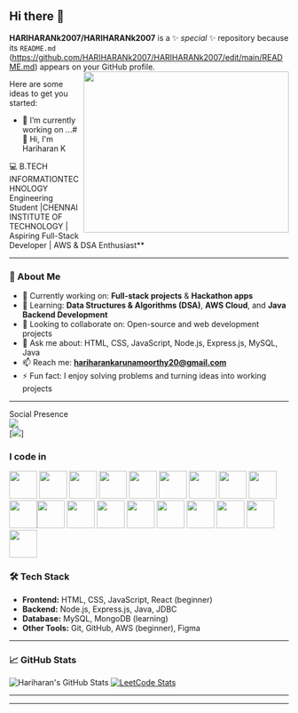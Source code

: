 ## Hi there 👋
**HARIHARANk2007/HARIHARANk2007** is a ✨ _special_ ✨ repository because its `README.md` (https://github.com/HARIHARANk2007/HARIHARANk2007/edit/main/README.md) appears on your GitHub profile.
<img align="right" width="370" height="290" src="https://i.pinimg.com/originals/47/f0/34/47f0342cec72b800463bf003eac1257e.gif">

Here are some ideas to get you started:
- 🔭 I’m currently working on ...# 👋 Hi, I'm Hariharan K

💻 B.TECH INFORMATIONTECHNOLOGY Engineering Student |CHENNAI INSTITUTE OF TECHNOLOGY | Aspiring Full-Stack Developer | AWS & DSA Enthusiast**  

---

### 🚀 About Me
- 🔭 Currently working on: **Full-stack projects** & **Hackathon apps**
- 🌱 Learning: **Data Structures & Algorithms (DSA)**, **AWS Cloud**, and **Java Backend Development**
- 👯 Looking to collaborate on: Open-source and web development projects
- 💬 Ask me about: HTML, CSS, JavaScript, Node.js, Express.js, MySQL, Java
- 📫 Reach me: **hariharankarunamoorthy20@gmail.com**
- ⚡ Fun fact: I enjoy solving problems and turning ideas into working projects

---
Social Presence
 <br /> [<img src="https://img.shields.io/badge/LinkedIn-0077B5?style=for-the-badge&logo=linkedin&logoColor=white" />](www.linkedin.com/in/hariharan2007) <br/> [<img src="https://img.shields.io/badge/instagram-d62976?style=for-the-badge&logo=instagram&logoColor=white" />]
### I code in
<img height="50" width="50" src="https://img.icons8.com/color/48/000000/python.png" /> <img height="50" width="50" src="https://img.icons8.com/color/48/000000/c-programming.png" /> <img height="50" width="50" src="https://img.icons8.com/color/48/000000/c-plus-plus-logo.png" /> <img height="50" width="50" src="https://img.icons8.com/color/48/000000/java-coffee-cup-logo.png" /> <img height="50" width="50" src="https://img.icons8.com/color/48/000000/html-5.png" /> <img height="50" width="50" src="https://img.icons8.com/color/48/000000/css3.png" /> <img height="50" width="50" src="https://img.icons8.com/color/48/000000/sass.png"/> <img height="50" width="50" src="https://img.icons8.com/color/48/000000/bootstrap.png" />
<img height="50" width="50" src="https://img.icons8.com/color/48/000000/javascript.png"/><img height="50" width="50" src="https://img.icons8.com/color/48/000000/tensorflow.png"/><img height="50" width="50" src="https://img.icons8.com/fluent/48/000000/arduino.png"/> <img height="50" width="50" src="https://img.icons8.com/color/48/000000/react-native.png"/> <img height="50" width="50" src="https://img.icons8.com/color/48/000000/google-firebase-console.png"/> <img height="50" width="50" src="https://img.icons8.com/color/48/000000/mysql-logo.png"/> <img height="50" width="50" src="https://img.icons8.com/color/48/000000/mongodb.png"/> <img height="50" width="50" src="https://img.icons8.com/color/48/000000/nodejs.png"/> <img height="50" width="50" src="https://img.icons8.com/color/48/000000/spring-logo.png"/> <img height="50" width="50" src="https://img.icons8.com/fluency/48/000000/handlebar-mustache.png"/> <img height="50" width="50" src="https://img.icons8.com/color/48/null/graphql.png"/>
### 🛠 Tech Stack
- **Frontend:** HTML, CSS, JavaScript, React (beginner)
- **Backend:** Node.js, Express.js, Java, JDBC
- **Database:** MySQL, MongoDB (learning)
- **Other Tools:** Git, GitHub, AWS (beginner), Figma

---

### 📈 GitHub Stats
![Hariharan's GitHub Stats](https://github.com/HARIHARANk2007/HARIHARANk2007/new/main?readme=1)
[![LeetCode Stats](https://leetcard.jacoblin.cool/Hariharan_20_04_2007?theme=light&font=Noto%20Sans%20Medefaidrin&ext=contest)](https://leetcode.com/u/Hariharan_20_04_2007)


---

---

